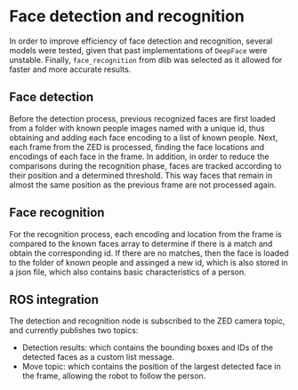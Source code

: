 # Face detection and recognition

In order to improve efficiency of face detection and recognition, several models were tested, given that past implementations of `DeepFace` were unstable. Finally, `face_recognition` from dlib was selected as it allowed for faster and more accurate results.

## Face detection
Before the detection process, previous recognized faces are first loaded from a folder with known people images named with a unique id, thus obtaining and adding each face encoding to a list of known people. Next, each frame from the ZED is processed, finding the face locations and encodings of each face in the frame. In addition, in order to reduce the comparisons during the recognition phase, faces are tracked according to their position and a determined threshold. This way faces that remain in almost the same position as the previous frame are not processed again.

## Face recognition
For the recognition process, each encoding and location from the frame is compared to the known faces array to determine if there is a match and obtain the corresponding id. If there are no matches, then the face is loaded to the folder of known people and assinged a new id, which is also stored in a json file, which also contains basic characteristics of a person.

## ROS integration
The detection and recognition node is subscribed to the ZED camera topic, and currently publishes two topics: 
- Detection results: which contains the bounding boxes and IDs of the detected faces as a custom list message.
- Move topic: which contains the position of the largest detected face in the frame, allowing the robot to follow the person.
